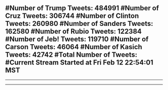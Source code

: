 #Number of Trump Tweets: 484991
#Number of Cruz Tweets: 306744
#Number of Clinton Tweets: 260980
#Number of Sanders Tweets: 162580
#Number of Rubio Tweets: 122384
#Number of Jeb! Tweets: 119710
#Number of Carson Tweets: 46064
#Number of Kasich Tweets: 42742
#Total Number of Tweets:  
#Current Stream Started at Fri Feb 12 22:54:01 MST
---
---
---
